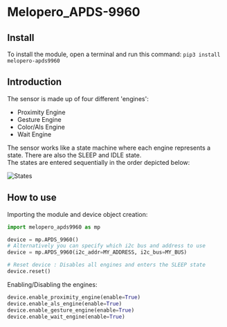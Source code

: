 # Melopero_APDS-9960
## Install 

To install the module, open a terminal and run this command:
```pip3 install melopero-apds9960```  

## Introduction 

The sensor is made up of four different 'engines':
 - Proximity Engine
 - Gesture Engine
 - Color/Als Engine
 - Wait Engine

The sensor works like a state machine where each engine represents a state. There are also the SLEEP and IDLE state.  
The states are entered sequentially in the order depicted below:

![States](/images/states.png)


## How to use

Importing the module and device object creation:

```python
import melopero_apds9960 as mp

device = mp.APDS_9960()
# Alternatively you can specify which i2c bus and address to use
device = mp.APDS_9960(i2c_addr=MY_ADDRESS, i2c_bus=MY_BUS)

# Reset device : Disables all engines and enters the SLEEP state
device.reset()
```

Enabling/Disabling the engines:

```python
device.enable_proximity_engine(enable=True)
device.enable_als_engine(enable=True)
device.enable_gesture_engine(enable=True)
device.enable_wait_engine(enable=True)
```
